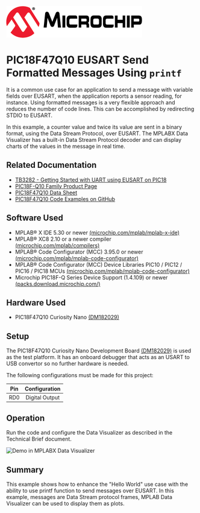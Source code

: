 [![MCHP](images/microchip.png)](https://www.microchip.com)

# PIC18F47Q10 EUSART Send Formatted Messages Using `printf`

It is a common use case for an application to send a message with variable fields over EUSART, when the
application reports a sensor reading, for instance. Using formatted messages is a very flexible approach and reduces the number of code lines. This can be accomplished by redirecting STDIO to EUSART.

In this example, a counter value and twice its value are sent in a binary format, using the Data Stream Protocol, over EUSART. The MPLABX Data Visualizer has a built-in Data Stream Protocol decoder and can display charts of the
values in the message in real time.

## Related Documentation

- [TB3282 - Getting Started with UART using EUSART on PIC18](https://www.microchip.com/wwwappnotes/appnotes.aspx?appnote=en1003086)
- [PIC18F-Q10 Family Product Page](https://www.microchip.com/design-centers/8-bit/pic-mcus/device-selection/pic18f-q10-product-family)
- [PIC18F47Q10 Data Sheet](http://ww1.microchip.com/downloads/en/DeviceDoc/40002043D.pdf)
- [PIC18F47Q10 Code Examples on GitHub](https://github.com/microchip-pic-avr-examples?q=pic18f47q10-cnano&type=&language=)

## Software Used

- MPLAB® X IDE 5.30 or newer [(microchip.com/mplab/mplab-x-ide)](http://www.microchip.com/mplab/mplab-x-ide)
- MPLAB® XC8 2.10 or a newer compiler [(microchip.com/mplab/compilers)](http://www.microchip.com/mplab/compilers)
- MPLAB® Code Configurator (MCC) 3.95.0 or newer [(microchip.com/mplab/mplab-code-configurator)](https://www.microchip.com/mplab/mplab-code-configurator)
- MPLAB® Code Configurator (MCC) Device Libraries PIC10 / PIC12 / PIC16 / PIC18 MCUs [(microchip.com/mplab/mplab-code-configurator)](https://www.microchip.com/mplab/mplab-code-configurator)
- Microchip PIC18F-Q Series Device Support (1.4.109) or newer [(packs.download.microchip.com/)](https://packs.download.microchip.com/)

## Hardware Used

- PIC18F47Q10 Curiosity Nano [(DM182029)](https://www.microchip.com/Developmenttools/ProductDetails/DM182029)

## Setup

The PIC18F47Q10 Curiosity Nano Development Board [(DM182029)](https://www.microchip.com/Developmenttools/ProductDetails/DM182029) is used as the test platform. It has an onboard debugger that acts as an USART to USB convertor so no further hardware is needed.

The following configurations must be made for this project:

| Pin | Configuration  |
| :-: | :------------: |
| RD0 | Digital Output |

## Operation

Run the code and configure the Data Visualizer as described in the Technical Brief document.

![Demo in MPLABX Data Visualizer](./images/demo.png)

## Summary

This example shows how to enhance the "Hello World" use case with the ability to use printf function to send
messages over EUSART. In this example, messages are Data Stream protocol frames, MPLAB Data Visualizer
can be used to display them as plots.
